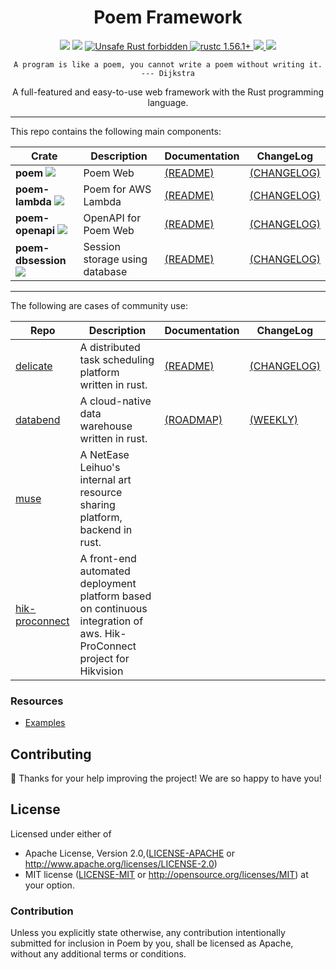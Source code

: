 <h1 align="center">Poem Framework</h1>

<div align="center">
  <!-- CI -->
  <img src="https://github.com/poem-web/poem/workflows/CI/badge.svg" />
  <!-- codecov -->
  <img src="https://codecov.io/gh/poem-web/poem/branch/master/graph/badge.svg" />
  <a href="https://github.com/rust-secure-code/safety-dance/">
    <img src="https://img.shields.io/badge/unsafe-forbidden-success.svg?style=flat-square"
      alt="Unsafe Rust forbidden" />
  </a>
  <a href="https://blog.rust-lang.org/2021/11/01/Rust-1.56.1.html">
    <img src="https://img.shields.io/badge/rustc-1.56.1+-ab6000.svg"
      alt="rustc 1.56.1+" />
  </a>
  <a href="https://discord.gg/qWWNxwasb7">
    <img src="https://img.shields.io/discord/932986985604333638.svg?label=&logo=discord&logoColor=ffffff&color=7389D8&labelColor=6A7EC2" />
  </a>
  <a href="https://deps.rs/repo/github/poem-web/poem">
    <img src="https://img.shields.io/librariesio/release/cargo/poem.svg" />
  </a>
</div>
<p align="center"><code>A program is like a poem, you cannot write a poem without writing it. --- Dijkstra</code></p>
<p align="center"> A full-featured and easy-to-use web framework with the Rust programming language.</p>

***

This repo contains the following main components:

| Crate                                                                                                             | Description                    | Documentation                        | ChangeLog                                  |
|-------------------------------------------------------------------------------------------------------------------|--------------------------------|--------------------------------------|--------------------------------------------|
| **poem** [![](https://img.shields.io/crates/v/poem)](https://crates.io/crates/poem)                               | Poem Web                       | [(README)](poem/README.md)           | [(CHANGELOG)](poem/CHANGELOG.md)           |
| **poem-lambda** [![](https://img.shields.io/crates/v/poem-lambda)](https://crates.io/crates/poem-lambda)          | Poem for AWS Lambda            | [(README)](poem-lambda/README.md)    | [(CHANGELOG)](poem-lambda/CHANGELOG.md)    |
| **poem-openapi** [![](https://img.shields.io/crates/v/poem-openapi)](https://crates.io/crates/poem-openapi)       | OpenAPI for Poem Web           | [(README)](poem-openapi/README.md)   | [(CHANGELOG)](poem-openapi/CHANGELOG.md)   |
| **poem-dbsession** [![](https://img.shields.io/crates/v/poem-dbsession)](https://crates.io/crates/poem-dbsession) | Session storage using database | [(README)](poem-dbsession/README.md) | [(CHANGELOG)](poem-dbsession/CHANGELOG.md) |

***

The following are cases of community use:

| Repo                                                                             | Description                                                                                                            | Documentation                                                    | ChangeLog                                                                      |
|----------------------------------------------------------------------------------|------------------------------------------------------------------------------------------------------------------------|------------------------------------------------------------------|--------------------------------------------------------------------------------|
| [delicate](https://github.com/BinChengZhao/delicate)                             | A distributed task scheduling platform written in rust.                                                                | [(README)](https://delicate-rs.github.io/Roadmap.html)           | [(CHANGELOG)](https://github.com/BinChengZhao/delicate/blob/main/CHANGELOG.md) |         
| [databend](https://github.com/datafuselabs/databend)                             | A cloud-native data warehouse written in rust.                                                                         | [(ROADMAP)](https://github.com/datafuselabs/databend/issues/746) | [(WEEKLY)](https://github.com/datafuselabs/weekly)                             |
| [muse](https://leihuo.163.com/)                                                  | A NetEase Leihuo's internal art resource sharing platform, backend in rust.                                            |                                                                  |                                                                                |
| [hik-proconnect](https://www.hikvision.com/en/products/software/hik-proconnect/) | A front-end automated deployment platform based on continuous integration of aws. Hik-ProConnect project for Hikvision |                                                                  |                                                                                |

### Resources

- [Examples](https://github.com/poem-web/poem/tree/master/examples)

## Contributing

:balloon: Thanks for your help improving the project! We are so happy to have you!


## License

Licensed under either of

* Apache License, Version 2.0,([LICENSE-APACHE](./LICENSE-APACHE) or http://www.apache.org/licenses/LICENSE-2.0)
* MIT license ([LICENSE-MIT](./LICENSE-MIT) or http://opensource.org/licenses/MIT)
  at your option.

### Contribution

Unless you explicitly state otherwise, any contribution intentionally submitted for inclusion in Poem by you, shall be licensed as Apache, without any additional terms or conditions.
